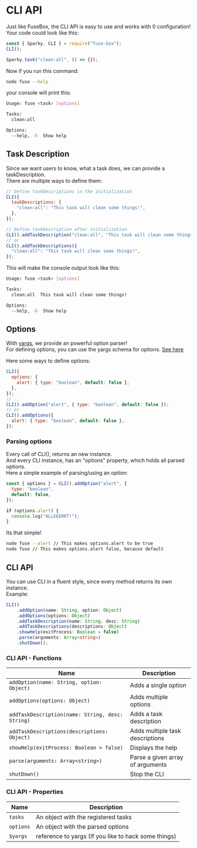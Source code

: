 # CLI API

Just like FuseBox, the CLI API is easy to use and works with 0 configuration!  
Your code could look like this:

```js
const { Sparky, CLI } = require("fuse-box");
CLI();

Sparky.task("clean:all", () => {});
```

Now if you run this command:

```bash
node fuse --help
```

your console will print this:

```bash
Usage: fuse <task> [options]

Tasks:
  clean:all

Options:
  --help, -h  Show help                                                [boolean]
```

## Task Description

Since we want users to know, what a task does, we can provide a
taskDescription.  
There are multiple ways to define them:

```js
// Define taskDescriptions in the initialization
CLI({
  taskDescriptions: {
    "clean:all": "This task will clean some things!",
  },
});

// Define taskDescription after initialization
CLI().addTaskDescription("clean:all", "This task will clean some things!");
// or
CLI().addTaskDescriptions({
  "clean:all": "This task will clean some things!",
});
```

This will make the console output look like this:

```bash
Usage: fuse <task> [options]

Tasks:
  clean:all  This task will clean some things!

Options:
  --help, -h  Show help                                                [boolean]
```

## Options

With [yargs](http://yargs.js.org/), we provide an powerful option parser!  
For defining options, you can use the yargs schema for options.
[See here](http://yargs.js.org/docs/#api-optionkey-opt)

Here some ways to define options:

```js
CLI({
  options: {
    alert: { type: "boolean", default: false },
  },
});
// ..
CLI().addOption("alert", { type: "boolean", default: false });
// or
CLI().addOptions({
  alert: { type: "boolean", default: false },
});
```

### Parsing options

Every call of CLI(), returns an new instance.  
And every CLI instance, has an "options" property, which holds all parsed  
options.  
Here a simple example of parsing/using an option:

```js
const { options } = CLI().addOption("alert", {
  type: "boolean",
  default: false,
});

if (options.alert) {
  console.log("ALLEEERRT!");
}
```

Its that simple!

```bash
node fuse --alert // This makes options.alert to be true
node fuse // This makes options.alert false, because default
```

## CLI API

You can use CLI in a fluent style, since every method returns its own
instance.  
Example:

```ts
CLI()
    .addOption(name: String, option: Object)
    .addOptions(options: Object)
    .addTaskDescription(name: String, desc: String)
    .addTaskDescriptions(descriptions: Object)
    .showHelp(exitProcess: Boolean = false)
    .parse(arguments: Array<string>)
    .shutDown();
```

### CLI API - Functions

| Name                                             | Description                      |
| ------------------------------------------------ | -------------------------------- |
| `addOption(name: String, option: Object)`        | Adds a single option             |
| `addOptions(options: Object)`                    | Adds multiple options            |
| `addTaskDescription(name: String, desc: String)` | Adds a task description          |
| `addTaskDescriptions(descriptions: Object)`      | Adds multiple task descriptions  |
| `showHelp(exitProcess: Boolean = false)`         | Displays the help                |
| `parse(arguments: Array<string>)`                | Parse a given array of arguments |
| `shutDown()`                                     | Stop the CLI                     |

### CLI API - Properties

| Name      | Description                                          |
| --------- | ---------------------------------------------------- |
| `tasks`   | An object with the registered tasks                  |
| `options` | An object with the parsed options                    |
| `$yargs`  | reference to yargs (If you like to hack some things) |
